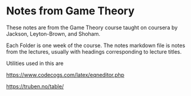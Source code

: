 # Notes from Game Theory 
These notes are from the Game Theory course taught on coursera by Jackson, Leyton-Brown, and Shoham.

Each Folder is one week of the course. The notes markdown file is notes from the lectures, usually with headings corresponding to lecture titles.

Utilities used in this are

https://www.codecogs.com/latex/eqneditor.php


https://truben.no/table/
